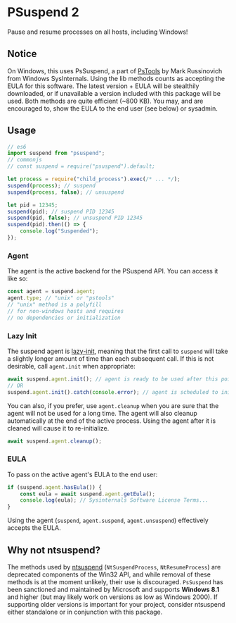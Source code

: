 # PSuspend 2
Pause and resume processes on all hosts, including Windows!

## Notice
On Windows, this uses PsSuspend, a part of [PsTools](https://learn.microsoft.com/en-us/sysinternals/downloads/pstools) by
Mark Russinovich from Windows SysInternals. Using the lib methods
counts as accepting the EULA for this software. The latest version + EULA will
be stealthily downloaded, or if unavailable a version included with this package
will be used. Both methods are quite efficient (~800 KB). You may, and are encouraged to,
show the EULA to the end user (see below) or sysadmin.

## Usage
```js
// es6
import suspend from "psuspend";
// commonjs
// const suspend = require("psuspend").default;

let process = require("child_process").exec(/* ... */);
suspend(process); // suspend
suspend(process, false); // unsuspend

let pid = 12345;
suspend(pid); // suspend PID 12345
suspend(pid, false); // unsuspend PID 12345
suspend(pid).then(() => {
    console.log("Suspended");
});
```

### Agent
The agent is the active backend for the PSuspend API. You can access it like so:
```js
const agent = suspend.agent;
agent.type; // "unix" or "pstools"
// "unix" method is a polyfill
// for non-windows hosts and requires
// no dependencies or initialization
```

### Lazy Init
The suspend agent is [lazy-init](https://en.wikipedia.org/wiki/Lazy_initialization),
meaning that the first call to ``suspend`` will take a slightly longer amount
of time than each subsequent call. If this is not desirable, call ``agent.init``
when appropriate:
```js
await suspend.agent.init(); // agent is ready to be used after this point
// OR
suspend.agent.init().catch(console.error); // agent is scheduled to initialize
```

You can also, if you prefer, use ``agent.cleanup`` when you are sure that the
agent will not be used for a long time. The agent will also cleanup automatically
at the end of the active process. Using the agent after it is cleaned will cause
it to re-initialize.
```js
await suspend.agent.cleanup();
```

### EULA
To pass on the active agent's EULA to the end user:
```js
if (suspend.agent.hasEula()) {
    const eula = await suspend.agent.getEula();
    console.log(eula); // Sysinternals Software License Terms...
}
```
Using the agent (``suspend``, ``agent.suspend``, ``agent.unsuspend``) effectively
accepts the EULA.

## Why not ntsuspend?
The methods used by [ntsuspend](https://www.npmjs.com/package/ntsuspend)
(``NtSuspendProcess``, ``NtResumeProcess``) are deprecated components of the
Win32 API, and while removal of these methods is at the moment unlikely,
their use is discouraged. ``PsSuspend`` has been sanctioned and maintained by
Microsoft and supports **Windows 8.1** and higher (but may likely work on
versions as low as Windows 2000). If supporting older versions is important for
your project, consider ntsuspend either standalone or in conjunction with this
package.